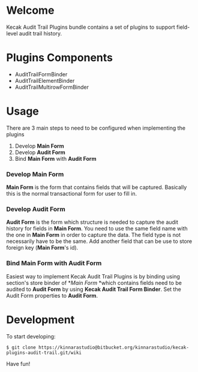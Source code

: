 # Welcome

Kecak Audit Trail Plugins bundle contains a set of plugins to support field-level audit trail history.

# Plugins Components

* AuditTrailFormBinder
* AuditTrailElementBinder
* AuditTrailMultirowFormBinder

# Usage

There are 3 main steps to need to be configured when implementing the plugins

1. Develop **Main Form**
2. Develop **Audit Form**
3. Bind **Main Form** with **Audit Form**

### Develop Main Form

**Main Form** is the form that contains fields that will be captured. Basically this is the normal transactional form for user to fill in.

### Develop Audit Form

**Audit Form** is the form which structure is needed to capture the audit history for fields in **Main Form**. You need to use the same field name with the one in **Main Form** in order to capture the data. The field type is not necessarily have to be the same. Add another field that can be use to store foreign key (**Main Form**'s id).

### Bind **Main Form** with **Audit Form**

Easiest way to implement Kecak Audit Trail Plugins is by binding using section's store binder of **Main Form* *which contains fields need to be audited to **Audit Form** by using **Kecak Audit Trail Form Binder**. Set the 
Audit Form properties to **Audit Form**.

# Development

To start developing:

```
$ git clone https://kinnarastudio@bitbucket.org/kinnarastudio/kecak-plugins-audit-trail.git/wiki
```

Have fun!